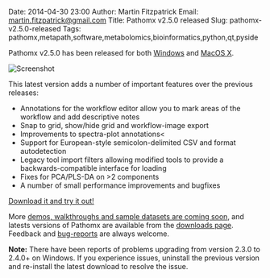 Date: 2014-04-30 23:00
Author: Martin Fitzpatrick
Email: martin.fitzpatrick@gmail.com
Title: Pathomx v2.5.0 released
Slug: pathomx-v2.5.0-released
Tags: pathomx,metapath,software,metabolomics,bioinformatics,python,qt,pyside

Pathomx v2.5.0 has been released for both  [Windows][windows-download] and [MacOS X][mac-download]. 

![Screenshot](/images/software/pathomx/annotation_demo.png)

This latest version adds a number of important features over the previous releases:

* Annotations for the workflow editor allow you to mark areas of the workflow and add descriptive notes
* Snap to grid, show/hide grid and workflow-image export
* Improvements to spectra-plot annotations<
* Support for European-style semicolon-delimited CSV and format autodetection
* Legacy tool import filters allowing modified tools to provide a backwards-compatible interface for loading
* Fixes for PCA/PLS-DA on >2 components
* A number of small performance improvements and bugfixes
    
[Download it and try it out!][all-downloads]

More [demos, walkthroughs and sample datasets are coming soon][metapath-demos], and latests versions of Pathomx are available from the [downloads page][all-downloads]. Feedback and [bug-reports](https://github.com/pathomx/pathomx/issues) are always welcome.

**Note:** There have been reports of problems upgrading from version 2.3.0 to 2.4.0+ on Windows. If you experience issues, uninstall the previous version and re-install the latest download to resolve the issue.

[pathomx]: http://pathomx.org/
[all-downloads]: http://pathomx.org/download
[mac-download]: http://download.pathomx.org/Pathomx-2.5.0.dmg
[windows-download]: http://download.pathomx.org/Pathomx-2.5.0-amd64.msi
[metapath-demos]: http://pathomx.org/demos
[metapath-plugins]: http://pathomx.org/plugins

